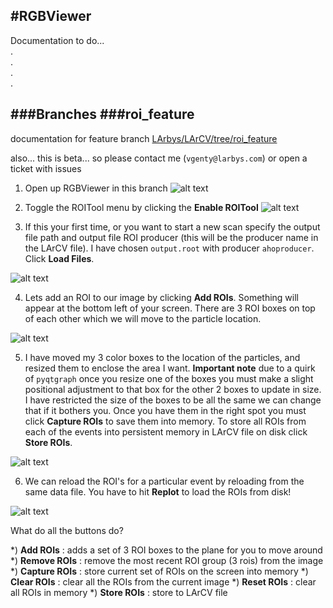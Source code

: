 #RGBViewer
------
Documentation to do...  
.  
.  
.  
.  

###Branches
###roi_feature 
------
documentation for feature branch [LArbys/LArCV/tree/roi_feature](https://github.com/LArbys/LArCV/tree/roi_feature)

also... this is beta... so please contact me (`vgenty@larbys.com`) or open a ticket with issues 

1. Open up RGBViewer in this branch
![alt text](http://www.nevis.columbia.edu/~vgenty/public/_____1.png "1")

2. Toggle the ROITool menu by clicking the **Enable ROITool**
![alt text](http://www.nevis.columbia.edu/~vgenty/public/_____2.png "2")
 
3. If this your first time, or you want to start a new scan specify the output file path and output file ROI producer (this will be the producer name in the LArCV file). I have chosen `output.root` with producer `ahoproducer`. Click **Load Files**.

![alt text](http://www.nevis.columbia.edu/~vgenty/public/_____3.png "3")

4. Lets add an ROI to our image by clicking **Add ROIs**. Something will appear at the bottom left of your screen. There are 3 ROI boxes on top of each other which we will move to the particle location.

![alt text](http://www.nevis.columbia.edu/~vgenty/public/_____4.png "4")

5. I have moved my 3 color boxes to the location of the particles, and resized them to enclose the area I want. **Important note** due to a quirk of `pyqtgraph` once you resize one of the boxes you must make a slight positional adjustment to that box for the other 2 boxes to update in size. I have restricted the size of the boxes to be all the same we can change that if it bothers you. Once you have them in the right spot you must click **Capture ROIs** to save them into memory. To store all ROIs from each of the events into persistent memory in LArCV file on disk click **Store ROIs**.

![alt text](http://www.nevis.columbia.edu/~vgenty/public/_____5.png "5")

6. We can reload the ROI's for a particular event by reloading from the same data file. You have to hit **Replot** to load the ROIs from disk!

![alt text](http://www.nevis.columbia.edu/~vgenty/public/_____6.png "6")


What do all the buttons do?

*) **Add ROIs** : adds a set of 3 ROI boxes to the plane for you to move around
*) **Remove ROIs** : remove the most recent ROI group (3 rois) from the image
*) **Capture ROIs** : store current set of ROIs on the screen into memory
*) **Clear ROIs** : clear all the ROIs from the current image
*) **Reset ROIs** : clear all ROIs in memory
*) **Store ROIs** : store to LArCV file
